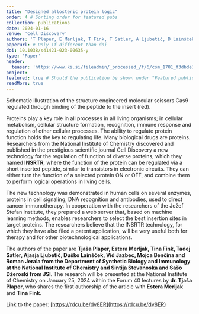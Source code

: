 ```yaml
---
title: "Designed allosteric protein logic"
order: 4 # Sorting order for featured pubs
collection: publications
date: 2024-01-16
venue: 'Cell Discovery'
authors: 'T Plaper, E Merljak, T Fink, T Satler, A Ljubetič, D Lainšček, V Jazbec, M Benčina, S Stevanoska, S Džeroski, R Jerala'
paperurl: # Only if different than doi
doi: 10.1038/s41421-023-00635-y
type: 'Paper'
header:
  teaser: 'https://www.ki.si/fileadmin/_processed_/f/6/csm_1701_f3dbde3465.png'
project: 
featured: true # Should the publication be shown under "Featured publications" at the top of page
readMore: true
---
```


Schematic illustration of the structure engineered molecular scissors Cas9 regulated through binding of the peptide to the insert (red).

Proteins play a key role in all processes in all living organisms; in cellular metabolism, cellular structure formation, recognition, immune response and regulation of other cellular processes. The ability to regulate protein function holds the key to regulating life. Many biological drugs are proteins. Researchers from the National Institute of Chemistry discovered and published in the prestigious scientific journal Cell Discovery a new technology for the regulation of function of diverse proteins, which they named **INSRTR**, where the function of the protein can be regulated via a short inserted peptide, similar to transistors in electronic circuits. They can either turn the function of a selected protein ON or OFF, and combine them to perform logical operations in living cells.

The new technology was demonstrated in human cells on several enzymes, proteins in cell signaling, DNA recognition and antibodies, used to direct cancer immunotherapy. In cooperation with the researchers of the Jožef Stefan Institute, they prepared a web server that, based on machine learning methods, enables researchers to select the best insertion sites in target proteins. The researchers believe that the INSRTR technology, for which they have also filed a patent application, will be very useful both for therapy and for other biotechnological applications.

The authors of the paper are **Tjaša Plaper, Estera Merljak, Tina Fink, Tadej Satler, Ajasja Ljubetič, Duško Lainšček, Vid Jazbec, Mojca Benčina and Roman Jerala from the Department of Synthetic Biology and Immunology at the National Institute of Chemistry and Sintija Stevanoska and Sašo Džeroski from JSI**. The research will be presented at the National Institute of Chemistry on January 25, 2024 within the Forum 40 lectures by **dr. Tjaša Plaper**, who shares the first authorship of the article with **Estera Merljak** and **Tina Fink**.

Link to the paper: [https://rdcu.be/dv8ER](https://rdcu.be/dv8ER)

